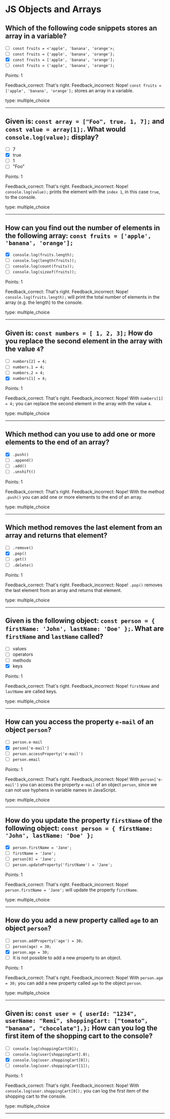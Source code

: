 # JS Objects and Arrays

## Which of the following code snippets stores an array in a variable?

- [ ] `const fruits = <'apple', 'banana', 'orange'>;`
- [ ] `const fruits = {'apple', 'banana', 'orange'};`
- [x] `const fruits = ['apple', 'banana', 'orange'];`
- [ ] `const fruits = ('apple', 'banana', 'orange');`

Points: 1

Feedback_correct: That's right.
Feedback_incorrect: Nope! `const fruits = ['apple', 'banana', 'orange'];` stores an array in a variable.

type: multiple_choice

---

## Given is: `const array = ["Foo", true, 1, 7];` and `const value = array[1];`. What would `console.log(value);` display?

- [ ] 7
- [x] true
- [ ] 1
- [ ] "Foo"

Points: 1

Feedback_correct: That's right.
Feedback_incorrect: Nope! `console.log(value);` prints the element with the `index 1`, in this case `true`, to the console.

type: multiple_choice

---

## How can you find out the number of elements in the following array: `const fruits = ['apple', 'banana', 'orange'];`

- [x] `console.log(fruits.length);`
- [ ] `console.log(length(fruits));`
- [ ] `console.log(count(fruits));`
- [ ] `console.log(sizeof(fruits));`

Points: 1

Feedback_correct: That's right.
Feedback_incorrect: Nope! `console.log(fruits.length);` will print the total number of elements in the array (e.g. the length) to the console.

type: multiple_choice

---

## Given is: `const numbers = [ 1, 2, 3];` How do you replace the second element in the array with the value `4`?

- [ ] `numbers[2] = 4;`
- [ ] `numbers.1 = 4;`
- [ ] `numbers.2 = 4;`
- [x] `numbers[1] = 4;`

Points: 1

Feedback_correct: That's right.
Feedback_incorrect: Nope! With `numbers[1] = 4;` you can replace the second element in the array with the value `4`.

type: multiple_choice

---

## Which method can you use to add one or more elements to the end of an array?

- [x] `.push()`
- [ ] `.append()`
- [ ] `.add()`
- [ ] `.unshift()`

Points: 1

Feedback_correct: That's right.
Feedback_incorrect: Nope! With the method `.push()` you can add one or more elements to the end of an array.

type: multiple_choice

---

## Which method removes the last element from an array and returns that element?

- [ ] `.remove()`
- [x] `.pop()`
- [ ] `.get()`
- [ ] `.delete()`

Points: 1

Feedback_correct: That's right.
Feedback_incorrect: Nope! `.pop()` removes the last element from an array and returns that element.

type: multiple_choice

---

## Given is the following object: `const person = { firstName: 'John', lastName: 'Doe' };`. What are `firstName` and `lastName` called?

- [ ] values
- [ ] operators
- [ ] methods
- [x] keys

Points: 1

Feedback_correct: That's right.
Feedback_incorrect: Nope! `firstName` and `lastName` are called keys.

type: multiple_choice

---

## How can you access the property `e-mail` of an object `person`?

- [ ] `person.e-mail`
- [x] `person['e-mail']`
- [ ] `person.accessProperty('e-mail')`
- [ ] `person.email`

Points: 1

Feedback_correct: That's right.
Feedback_incorrect: Nope! With `person['e-mail']` you can access the property `e-mail` of an object `person`, since we can not use hyphens in variable names in JavaScript.

type: multiple_choice

---

## How do you update the property `firstName` of the following object: `const person = { firstName: 'John', lastName: 'Doe' };`

- [x] `person.firstName = 'Jane';`
- [ ] `firstName = 'Jane';`
- [ ] `person[0] = 'Jane';`
- [ ] `person.updateProperty('firstName') = 'Jane';`

Points: 1

Feedback_correct: That's right.
Feedback_incorrect: Nope! `person.firstName = 'Jane';` will update the property `firstName`.

type: multiple_choice

---

## How do you add a new property called `age` to an object `person`?

- [ ] `person.addProperty('age') = 30;`
- [ ] `person(age) = 30;`
- [x] `person.age = 30;`
- [ ] It is not possible to add a new property to an object.

Points: 1

Feedback_correct: That's right.
Feedback_incorrect: Nope! With `person.age = 30;` you can add a new property called `age` to the object `person`.

type: multiple_choice

---

## Given is: `const user = { userId: "1234", userName: "Remi", shoppingCart: ["tomato", "banana", "chocolate"],};` How can you log the first item of the shopping cart to the console?

- [ ] `console.log(shoppingCart[0]);`
- [ ] `console.log(user[shoppingCart].0);`
- [x] `console.log(user.shoppingCart[0]);`
- [ ] `console.log(user.shoppingCart[1]);`

Points: 1

Feedback_correct: That's right.
Feedback_incorrect: Nope! With `console.log(user.shoppingCart[0]);` you can log the first item of the shopping cart to the console.

type: multiple_choice

---
